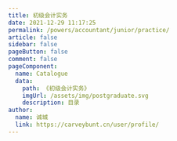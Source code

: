 ```yaml
---
title: 初级会计实务
date: 2021-12-29 11:17:25
permalink: /powers/accountant/junior/practice/
article: false
sidebar: false
pageButton: false
comment: false
pageComponent: 
  name: Catalogue
  data: 
    path: 《初级会计实务》
    imgUrl: /assets/img/postgraduate.svg
    description: 目录
author: 
  name: 诚城
  link: https://carveybunt.cn/user/profile/
---
```

